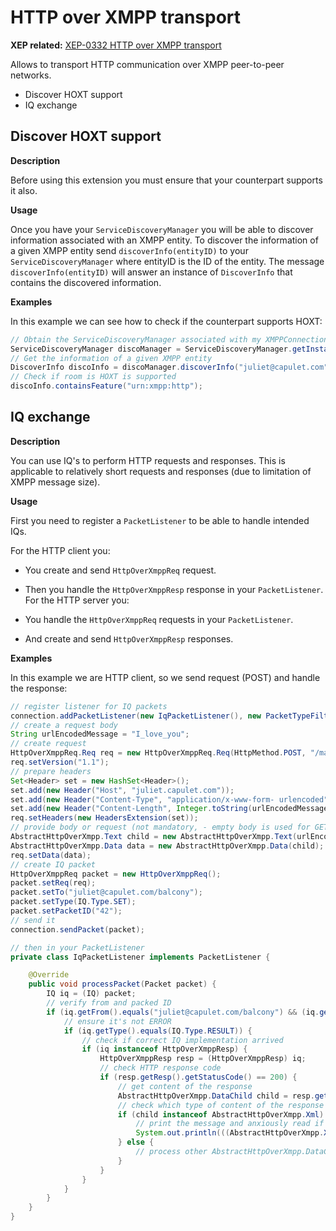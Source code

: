 # HTTP over XMPP transport

**XEP related:** [XEP-0332 HTTP over XMPP transport](http://xmpp.org/extensions/xep-0332.html)


Allows to transport HTTP communication over XMPP peer-to-peer networks.

  * Discover HOXT support
  * IQ exchange


## Discover HOXT support

**Description**

Before using this extension you must ensure that your counterpart supports it
also.

**Usage**

Once you have your `ServiceDiscoveryManager` you will be able to discover
information associated with an XMPP entity. To discover the information of a
given XMPP entity send `discoverInfo(entityID)` to your
`ServiceDiscoveryManager` where entityID is the ID of the entity. The
message `discoverInfo(entityID)` will answer an instance of
`DiscoverInfo` that contains the discovered information.

**Examples**

In this example we can see how to check if the counterpart supports HOXT:

```java
// Obtain the ServiceDiscoveryManager associated with my XMPPConnection
ServiceDiscoveryManager discoManager = ServiceDiscoveryManager.getInstanceFor(connection);
// Get the information of a given XMPP entity
DiscoverInfo discoInfo = discoManager.discoverInfo("juliet@capulet.com");
// Check if room is HOXT is supported
discoInfo.containsFeature("urn:xmpp:http");
```

## IQ exchange


**Description**

You can use IQ's to perform HTTP requests and responses. This is applicable to
relatively short requests and responses (due to limitation of XMPP message size).

**Usage**

First you need to register a `PacketListener` to be able to handle intended IQs.

For the HTTP client you:

  * You create and send `HttpOverXmppReq` request.
  * Then you handle the `HttpOverXmppResp` response in your `PacketListener`.
For the HTTP server you:

  * You handle the `HttpOverXmppReq` requests in your `PacketListener`.
  * And create and send `HttpOverXmppResp` responses.

**Examples**

In this example we are HTTP client, so we send request (POST) and handle the
response:

```java
// register listener for IQ packets
connection.addPacketListener(new IqPacketListener(), new PacketTypeFilter(IQ.class));
// create a request body
String urlEncodedMessage = "I_love_you";
// create request
HttpOverXmppReq.Req req = new HttpOverXmppReq.Req(HttpMethod.POST, "/mailbox");
req.setVersion("1.1");
// prepare headers
Set<Header> set = new HashSet<Header>();
set.add(new Header("Host", "juliet.capulet.com"));
set.add(new Header("Content-Type", "application/x-www-form- urlencoded"));
set.add(new Header("Content-Length", Integer.toString(urlEncodedMessage.length())));
req.setHeaders(new HeadersExtension(set));
// provide body or request (not mandatory, - empty body is used for GET)
AbstractHttpOverXmpp.Text child = new AbstractHttpOverXmpp.Text(urlEncodedMessage);
AbstractHttpOverXmpp.Data data = new AbstractHttpOverXmpp.Data(child);
req.setData(data);
// create IQ packet
HttpOverXmppReq packet = new HttpOverXmppReq();
packet.setReq(req);
packet.setTo("juliet@capulet.com/balcony");
packet.setType(IQ.Type.SET);
packet.setPacketID("42");
// send it
connection.sendPacket(packet);

// then in your PacketListener
private class IqPacketListener implements PacketListener {

	@Override
	public void processPacket(Packet packet) {
		IQ iq = (IQ) packet;
		// verify from and packed ID
		if (iq.getFrom().equals("juliet@capulet.com/balcony") && (iq.getPacketID().equals("42"))) {
			// ensure it's not ERROR
			if (iq.getType().equals(IQ.Type.RESULT)) {
				// check if correct IQ implementation arrived
				if (iq instanceof HttpOverXmppResp) {
					HttpOverXmppResp resp = (HttpOverXmppResp) iq;
					// check HTTP response code
					if (resp.getResp().getStatusCode() == 200) {
						// get content of the response
						AbstractHttpOverXmpp.DataChild child = resp.getResp().getData().getChild();
						// check which type of content of the response arrived
						if (child instanceof AbstractHttpOverXmpp.Xml) {
							// print the message and anxiously read if from console ;)
							System.out.println(((AbstractHttpOverXmpp.Xml) child).getText());
						} else {
							// process other AbstractHttpOverXmpp.DataChild subtypes
						}
					}
				}
			}
		}
	}
}
```
